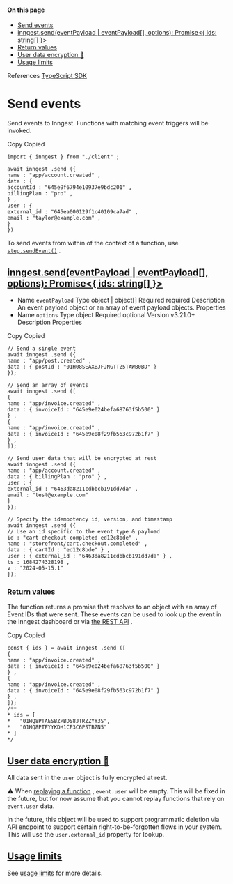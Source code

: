 #### On this page

- [Send events](\docs\reference\events\send#send-events)
- [inngest.send(eventPayload | eventPayload[], options): Promise&lt;{ ids: string[] }&gt;](\docs\reference\events\send#inngest-send-event-payload-event-payload-options-promise-ids-string)
- [Return values](\docs\reference\events\send#return-values)
- [User data encryption 🔐](\docs\reference\events\send#user-data-encryption)
- [Usage limits](\docs\reference\events\send#usage-limits)

References [TypeScript SDK](\docs\reference\typescript)

# Send events

Send events to Inngest. Functions with matching event triggers will be invoked.

Copy Copied

```
import { inngest } from "./client" ;

await inngest .send ({
name : "app/account.created" ,
data : {
accountId : "645e9f6794e10937e9bdc201" ,
billingPlan : "pro" ,
} ,
user : {
external_id : "645ea000129f1c40109ca7ad" ,
email : "taylor@example.com" ,
}
})
```

To send events from within of the context of a function, use [`step.sendEvent()`](\docs\reference\functions\step-send-event) .

## [inngest.send(eventPayload | eventPayload[], options): Promise&lt;{ ids: string[] }&gt;](\docs\reference\events\send#inngest-send-event-payload-event-payload-options-promise-ids-string)

- Name `eventPayload` Type object | object[] Required required Description An event payload object or an array of event payload objects. Properties
- Name `options` Type object Required optional Version v3.21.0+ Description Properties

Copy Copied

```
// Send a single event
await inngest .send ({
name : "app/post.created" ,
data : { postId : "01H08SEAXBJFJNGTTZ5TAWB0BD" }
});

// Send an array of events
await inngest .send ([
{
name : "app/invoice.created" ,
data : { invoiceId : "645e9e024befa68763f5b500" }
} ,
{
name : "app/invoice.created" ,
data : { invoiceId : "645e9e08f29fb563c972b1f7" }
} ,
]);

// Send user data that will be encrypted at rest
await inngest .send ({
name : "app/account.created" ,
data : { billingPlan : "pro" } ,
user : {
external_id : "6463da8211cdbbcb191dd7da" ,
email : "test@example.com"
}
});

// Specify the idempotency id, version, and timestamp
await inngest .send ({
// Use an id specific to the event type & payload
id : "cart-checkout-completed-ed12c8bde" ,
name : "storefront/cart.checkout.completed" ,
data : { cartId : "ed12c8bde" } ,
user : { external_id : "6463da8211cdbbcb191dd7da" } ,
ts : 1684274328198 ,
v : "2024-05-15.1"
});
```

### [Return values](\docs\reference\events\send#return-values)

The function returns a promise that resolves to an object with an array of Event IDs that were sent. These events can be used to look up the event in the Inngest dashboard or via [the REST API](https://api-docs.inngest.com/docs/inngest-api/pswkqb7u3obet-get-an-event) .

Copy Copied

```
const { ids } = await inngest .send ([
{
name : "app/invoice.created" ,
data : { invoiceId : "645e9e024befa68763f5b500" }
} ,
{
name : "app/invoice.created" ,
data : { invoiceId : "645e9e08f29fb563c972b1f7" }
} ,
]);
/**
* ids = [
*   "01HQ8PTAESBZPBDS8JTRZZYY3S",
*   "01HQ8PTFYYKDH1CP3C6PSTBZN5"
* ]
*/
```

## [User data encryption 🔐](\docs\reference\events\send#user-data-encryption)

All data sent in the `user` object is fully encrypted at rest.

⚠️ When [replaying a function](\docs\platform\replay) , `event.user` will be empty. This will be fixed in the future, but for now assume that you cannot replay functions that rely on `event.user` data.

In the future, this object will be used to support programmatic deletion via API endpoint to support certain right-to-be-forgotten flows in your system. This will use the `user.external_id` property for lookup.

## [Usage limits](\docs\reference\events\send#usage-limits)

See [usage limits](\docs\usage-limits\inngest#events) for more details.